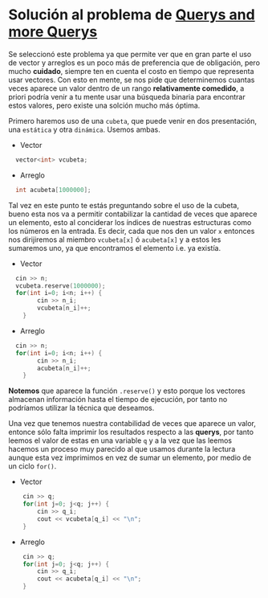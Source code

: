 # Solución al problema de [Querys and more Querys](https://omegaup.com/arena/problem/Querys-and-more-Querys/#problems) 

Se seleccionó este problema ya que permite ver que en gran parte el uso de vector y arreglos es un poco más de preferencia que de obligación, pero mucho 
**cuidado**, siempre ten en cuenta el costo en tiempo que representa usar vectores. Con esto en mente, se nos pide que determinemos cuantas veces aparece un 
valor dentro de un rango **relativamente comedido**, a priori podría venir a tu mente usar una búsqueda binaria para encontrar estos valores, pero existe 
una solción mucho más óptima. 

Primero haremos uso de una `cubeta`, que puede venir en dos presentación, una `estática` y otra `dinámica`. Usemos ambas. 

+ Vector

```C++
  vector<int> vcubeta;
```

+ Arreglo

```C++
  int acubeta[1000000];
```

Tal vez en este punto te estás preguntando sobre el uso de la cubeta, bueno esta nos va a permitir contabilizar la cantidad de veces que aparece un elemento, esto
al conciderar los índices de nuestras estructuras como los números en la entrada. Es decir, cada que nos den un valor `x` entonces nos dirijiremos al miembro
`vcubeta[x]` ó `acubeta[x]` y a estos les sumaremos uno, ya que encontramos el elemento i.e. ya existía. 

+ Vector

```C++
  cin >> n;
  vcubeta.reserve(1000000);
  for(int i=0; i<n; i++) {
		cin >> n_i;
		vcubeta[n_i]++;
	}
```

+ Arreglo 

```C++ 
  cin >> n;
  for(int i=0; i<n; i++) {
		cin >> n_i;
		acubeta[n_i]++;
	}
```

**Notemos** que aparece la función `.reserve()` y esto porque los vectores almacenan información hasta el tiempo de ejecución, por tanto no podríamos utilizar 
la técnica que deseamos. 

Una vez que tenemos nuestra contabilidad de veces que aparece un valor, entonce sólo falta imprimir los resultados respecto a las **querys**, por tanto
leemos el valor de estas en una variable `q` y a la vez que las leemos hacemos un proceso muy parecido al que usamos durante la lectura
aunque esta vez imprimimos en vez de sumar un elemento, por medio de un ciclo `for()`.

+ Vector 

```C++
  	cin >> q;
	for(int j=0; j<q; j++) {
		cin >> q_i;
		cout << vcubeta[q_i] << "\n";
	}
```
+ Arreglo

```C++
  	cin >> q;
	for(int j=0; j<q; j++) {
		cin >> q_i;
		cout << acubeta[q_i] << "\n";
	}
```


